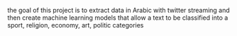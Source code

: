 the goal of this project is to extract data in Arabic with twitter streaming and then create machine learning models that allow a text to be classified into a sport, religion, economy, art, politic categories


